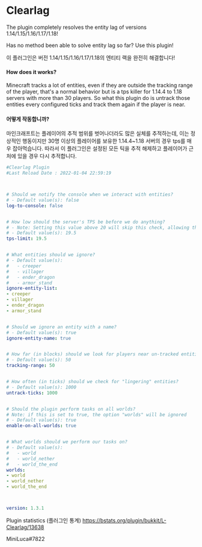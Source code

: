# Clearlag



The plugin completely resolves 
the entity lag of versions 1.14/1.15/1.16/1.17/1.18!

Has no method been able to solve entity lag so far?
Use this plugin!

이 플러그인은 버전 1.14/1.15/1.16/1.17/1.18의 엔티티 랙을 완전히 해결합니다!

#### How does it works?
Minecraft tracks a lot of entities, 
even if they are outside the tracking range of the player,
 that's a normal behavior but is a tps killer for 1.14.4 to 1.18 
servers with more than 30 players. So what this plugin do is 
untrack those entities every configured ticks and track them 
again if the player is near.

#### 어떻게 작동합니까?
마인크래프트는 플레이어의 추적 범위를 벗어나더라도
 많은 실체를 추적하는데, 이는 정상적인 행동이지만 
30명 이상의 플레이어를 보유한 1.14.4~1.18 서버의 경우 
tps를 매우 잡아먹습니다. 따라서 이 플러그인은 설정된 
모든 틱을 추적 해제하고 플레이어가 근처에 있을 경우 다시 추적합니다.

``` YAML
#Clearlag Plugin
#Last Reload Date : 2022-01-04 22:59:19



# Should we notify the console when we interact with entities?
# - Default value(s): false
log-to-console: false


# How low should the server's TPS be before we do anything?
# - Note: Setting this value above 20 will skip this check, allowing the tasks to run 24/7.
# - Default value(s): 19.5
tps-limit: 19.5


# What entities should we ignore?
# - Default value(s):
#   - creeper
#   - villager
#   - ender_dragon
#   - armor_stand
ignore-entity-list:
- creeper
- villager
- ender_dragon
- armor_stand


# Should we ignore an entity with a name?
# - Default value(s): true
ignore-entity-name: true


# How far (in blocks) should we look for players near un-tracked entities?
# - Default value(s): 50
tracking-range: 50


# How often (in ticks) should we check for "lingering" entities?
# - Default value(s): 1000
untrack-ticks: 1000


# Should the plugin perform tasks on all worlds?
# Note: if this is set to true, the option "worlds" will be ignored
# - Default value(s): true
enable-on-all-worlds: true


# What worlds should we perform our tasks on?
# - Default value(s):
#   - world
#   - world_nether
#   - world_the_end
worlds:
- world
- world_nether
- world_the_end



version: 1.3.1
```


Plugin statistics (플러그인 통계)
https://bstats.org/plugin/bukkit/L-Clearlag/13638


MiniLuca#7822
